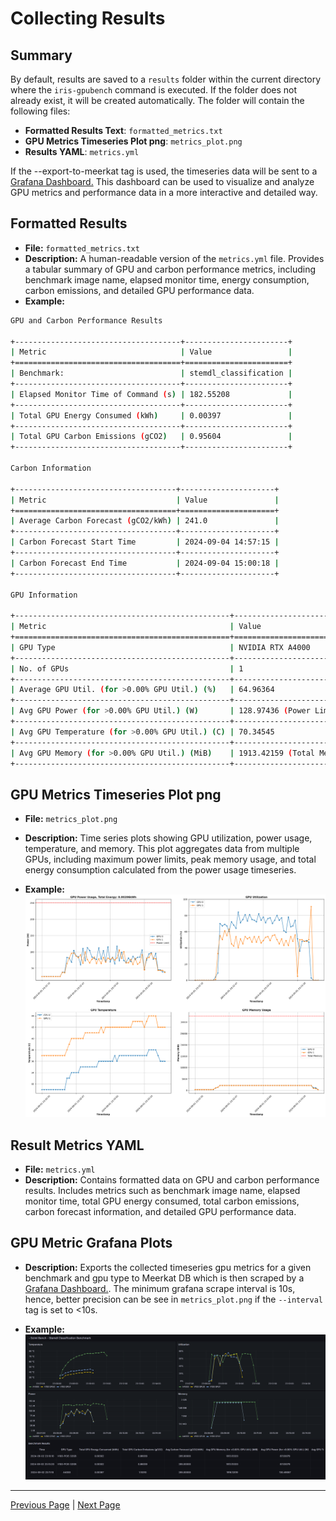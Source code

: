 # Collecting Results 

## Summary

By default, results are saved to a `results` folder within the current directory where the `iris-gpubench` command is executed. If the folder does not already exist, it will be created automatically. The folder will contain the following files:

- **Formatted Results Text**: `formatted_metrics.txt`
- **GPU Metrics Timeseries Plot png**: `metrics_plot.png`
- **Results YAML**: `metrics.yml`

If the --export-to-meerkat tag is used, the timeseries data will be sent to a [Grafana Dashboard.](http://172.16.112.145:3000/d/fdw7dv7phr0g0e/iris-bench?orgId=1) This dashboard can be used to visualize and analyze GPU metrics and performance data in a more interactive and detailed way.


## Formatted Results

- **File:** `formatted_metrics.txt`  
- **Description:** A human-readable version of the `metrics.yml` file. Provides a tabular summary of GPU and carbon performance metrics, including benchmark image name, elapsed monitor time, energy consumption, carbon emissions, and detailed GPU performance data.
- **Example:**  
```sh
GPU and Carbon Performance Results

+-------------------------------------+-----------------------+
| Metric                              | Value                 |
+=====================================+=======================+
| Benchmark:                          | stemdl_classification |
+-------------------------------------+-----------------------+
| Elapsed Monitor Time of Command (s) | 182.55208             |
+-------------------------------------+-----------------------+
| Total GPU Energy Consumed (kWh)     | 0.00397               |
+-------------------------------------+-----------------------+
| Total GPU Carbon Emissions (gCO2)   | 0.95604               |
+-------------------------------------+-----------------------+

Carbon Information

+------------------------------------+---------------------+
| Metric                             | Value               |
+====================================+=====================+
| Average Carbon Forecast (gCO2/kWh) | 241.0               |
+------------------------------------+---------------------+
| Carbon Forecast Start Time         | 2024-09-04 14:57:15 |
+------------------------------------+---------------------+
| Carbon Forecast End Time           | 2024-09-04 15:00:18 |
+------------------------------------+---------------------+

GPU Information

+------------------------------------------------+------------------------------------+
| Metric                                         | Value                              |
+================================================+====================================+
| GPU Type                                       | NVIDIA RTX A4000                   |
+------------------------------------------------+------------------------------------+
| No. of GPUs                                    | 1                                  |
+------------------------------------------------+------------------------------------+
| Average GPU Util. (for >0.00% GPU Util.) (%)   | 64.96364                           |
+------------------------------------------------+------------------------------------+
| Avg GPU Power (for >0.00% GPU Util.) (W)       | 128.97436 (Power Limit: 140)       |
+------------------------------------------------+------------------------------------+
| Avg GPU Temperature (for >0.00% GPU Util.) (C) | 70.34545                           |
+------------------------------------------------+------------------------------------+
| Avg GPU Memory (for >0.00% GPU Util.) (MiB)    | 1913.42159 (Total Memory: 16376.0) |
+------------------------------------------------+------------------------------------+
```

## GPU Metrics Timeseries Plot png

- **File:** `metrics_plot.png`  
- **Description:** Time series plots showing GPU utilization, power usage, temperature, and memory. This plot aggregates data from multiple GPUs, including maximum power limits, peak memory usage, and total energy consumption calculated from the power usage timeseries.

- **Example:**  
![GPU Metrics Output](docs_image_multigpu.png)

## Result Metrics YAML

- **File:** `metrics.yml`  
- **Description:** Contains formatted data on GPU and carbon performance results. Includes metrics such as benchmark image name, elapsed monitor time, total GPU energy consumed, total carbon emissions, carbon forecast information, and detailed GPU performance data.  


## GPU Metric Grafana Plots 

- **Description:** Exports the collected timeseries gpu metrics for a given benchmark and gpu type to Meerkat DB which is then scraped by a [Grafana Dashboard.](http://172.16.112.145:3000/d/fdw7dv7phr0g0e/iris-bench?orgId=1). The minimum grafana scrape interval is 10s, hence, better precision can be see in `metrics_plot.png` if the `--interval` tag is set to <10s.

- **Example:**  
![Grafana Dashboard](docs_image_grafana.png)

---

[Previous Page](example_commands.md) | [Next Page](live_monitoring.md)
